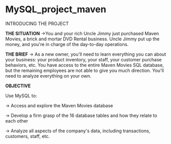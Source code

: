 # MySQL_project_maven

INTRODUCING THE PROJECT

**THE SITUATION**
->You and your rich Uncle Jimmy just purchased Maven Movies, a brick and mortar DVD Rental business. Uncle Jimmy put up the money, and you're in charge of the day-to-day operations.

**THE BRIEF** -> As a new owner, you'll need to learn everything you can about your business: your product inventory, your staff, your customer purchase behaviors, etc.
 You have access to the entire Maven Movies SQL database, but the remaining employees are not able to give you much direction. You'll need to analyze everything on your own.

**OBJECTIVE** 

Use MySQL to:

-> Access and explore the Maven Movies database

-> Develop a firm grasp of the 16 database tables and how they relate to each other

-> Analyze all aspects of the company's data, including transactions, customers, staff, etc.
